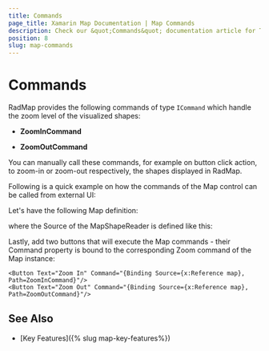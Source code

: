 ```yaml
---
title: Commands
page_title: Xamarin Map Documentation | Map Commands
description: Check our &quot;Commands&quot; documentation article for Telerik Map for Xamarin control.
position: 8
slug: map-commands
---
```


# Commands

RadMap provides the following commands of type `ICommand` which handle the zoom level of the visualized shapes:

* **ZoomInCommand**

* **ZoomOutCommand**

You can manually call these commands, for example on button click action, to zoom-in or zoom-out respectively, the shapes displayed in RadMap.

Following is a quick example on how the commands of the Map control can be called from external UI:

Let's have the following Map definition:

<snippet id='map-zoom-level-xaml' />

where the Source of the MapShapeReader is defined like this:

<snippet id='map-interactionmode-settintsource' />

Lastly, add two buttons that will execute the Map commands - their Command property is bound to the corresponding Zoom command of the Map instance:

```XAML
<Button Text="Zoom In" Command="{Binding Source={x:Reference map}, Path=ZoomInCommand}"/>
<Button Text="Zoom Out" Command="{Binding Source={x:Reference map}, Path=ZoomOutCommand}"/>
```

## See Also

- [Key Features]({% slug map-key-features%})